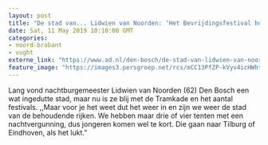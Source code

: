 ```yaml
---
layout: post
title: "De stad van... Lidwien van Noorden: ‘Het Bevrijdingsfestival hoort niet achter hekken’"
date: Sat, 11 May 2019 10:10:00 GMT
categories: 
- noord-brabant 
- vught 
externe_link: "https://www.ad.nl/den-bosch/de-stad-van-lidwien-van-noorden-het-bevrijdingsfestival-hoort-niet-achter-hekken~aacf5773/"
feature_image: "https://images3.persgroep.net/rcs/mCC13PfZP-kVyv4icHWhtgZJBAE/diocontent/106927870/_fitwidth/400/?appId=21791a8992982cd8da851550a453bd7f&quality=0.7"
---
```


Lang vond nachtburgemeester Lidwien van Noorden (62) Den Bosch een wat ingedutte stad, maar nu is ze blij met de Tramkade en het aantal festivals. ,,Maar voor je het weet dut het weer in en zijn we weer de stad van de behoudende rijken. We hebben maar drie of vier tenten met een nachtvergunning, dus jongeren komen wel te kort. Die gaan naar Tilburg of Eindhoven, als het lukt.”
